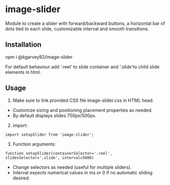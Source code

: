 # image-slider

Module to create a slider with forward/backward buttons, a horizontal bar of dots tied to each slide, customizable interval and smooth transitions.

## Installation

npm i @kgarvey92/image-slider

For default behaviour add '.reel' to slide container and '.slide'to child slide elements in html.

## Usage

1. Make sure to link provided CSS file image-slider.css in HTML head.
* Customize sizing and positioning placement properties as needed. 
* By default displays slides 750px/500px.

2. import:
```
import setupSlider from 'image-slider';
```

3. Function arguments:

```
function setupSlider(containerSelector='.reel', slidesSelector='.slide', interval=5000)
```
* Change selectors as needed (useful for multiple sliders).
* Interval expects numerical values in ms or 0 if no automatic sliding desired.


